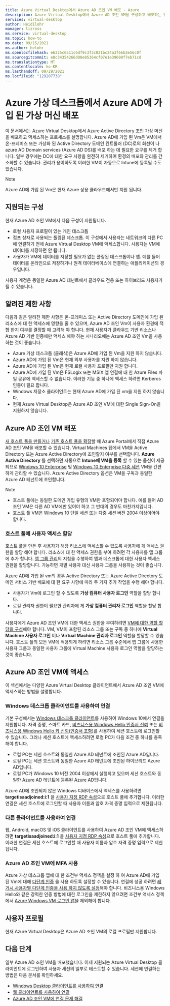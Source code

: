 ```yaml
---
title: Azure Virtual Desktop에서 Azure AD 조인 VM 배포 - Azure
description: Azure Virtual Desktop에서 Azure AD 조인 VM을 구성하고 배포하는 방법
services: virtual-desktop
author: Heidilohr
manager: lizross
ms.service: virtual-desktop
ms.topic: how-to
ms.date: 09/15/2021
ms.author: helohr
ms.openlocfilehash: e6325c6511c6df9c3f3c021bc24a3f66b2e56c0f
ms.sourcegitcommit: e8c34354266d00e85364cf07e1e39600f7eb71cd
ms.translationtype: MT
ms.contentlocale: ko-KR
ms.lasthandoff: 09/29/2021
ms.locfileid: "129207738"
---
```

# <a name="deploy-azure-ad-joined-virtual-machines-in-azure-virtual-desktop"></a>Azure 가상 데스크톱에서 Azure AD에 가입 된 가상 머신 배포

이 문서에서는 Azure Virtual Desktop에서 Azure Active Directory 조인 가상 머신을 배포하고 액세스하는 프로세스를 설명합니다. Azure AD에 가입 된 Vm은 VM에서 온-프레미스 또는 가상화 된 Active Directory 도메인 컨트롤러 (DC)로의 회선이 나 azure AD Domain services (Azure AD DS)를 배포 하는 데 필요한 요구를 제거 합니다. 일부 경우에는 DC에 대한 요구 사항을 완전히 제거하여 환경의 배포와 관리를 간소화할 수 있습니다. 관리가 용이하도록 이러한 VM이 자동으로 Intune에 등록될 수도 있습니다.

> [!NOTE]
> Azure AD에 가입 된 Vm은 현재 Azure 상용 클라우드에서만 지원 됩니다.

## <a name="supported-configurations"></a>지원되는 구성

현재 Azure AD 조인 VM에서 다음 구성이 지원됩니다.

- 로컬 사용자 프로필이 있는 개인 데스크톱
- 점프 상자로 사용되는 풀링된 데스크톱. 이 구성에서 사용자는 네트워크의 다른 PC에 연결하기 전에 Azure Virtual Desktop VM에 액세스합니다. 사용자는 VM에 데이터를 저장하면 안 됩니다.
- 사용자가 VM에 데이터를 저장할 필요가 없는 풀링된 데스크톱이나 앱. 예를 들어 데이터를 온라인으로 저장하거나 원격 데이터베이스에 연결하는 애플리케이션의 경우입니다.

사용자 계정은 동일한 Azure AD 테넌트에서 클라우드 전용 또는 하이브리드 사용자가 될 수 있습니다.

## <a name="known-limitations"></a>알려진 제한 사항

다음과 같은 알려진 제한 사항은 온-프레미스 또는 Active Directory 도메인에 가입 된 리소스에 대 한 액세스에 영향을 줄 수 있으며, Azure AD 조인 Vm이 사용자 환경에 적합 한지 여부를 결정할 때 고려해 야 합니다. 현재 사용자가 클라우드 기반 리소스나 Azure AD 기반 인증에만 액세스 해야 하는 시나리오에는 Azure AD 조인 Vm을 사용 하는 것이 좋습니다.

- Azure 가상 데스크톱 (클래식)은 Azure AD에 가입 된 Vm을 지원 하지 않습니다.
- Azure AD에 가입 된 Vm은 현재 외부 사용자를 지원 하지 않습니다.
- Azure AD에 가입 된 Vm은 현재 로컬 사용자 프로필만 지원 합니다.
- Azure AD에 가입 된 Vm은 FSLogix 또는 MSIX 앱 연결에 대 한 Azure Files 파일 공유에 액세스할 수 없습니다. 이러한 기능 중 하나에 액세스 하려면 Kerberos 인증이 필요 합니다.
- Windows 저장소 클라이언트는 현재 Azure AD에 가입 된 vm을 지원 하지 않습니다.
- 현재 Azure Virtual Desktop은 Azure AD 조인 VM에 대한 Single Sign-On을 지원하지 않습니다.

## <a name="deploy-azure-ad-joined-vms"></a>Azure AD 조인 VM 배포

[새 호스트 풀을 만들거나](create-host-pools-azure-marketplace.md) [기존 호스트 풀을 확장](expand-existing-host-pool.md)할 때 Azure Portal에서 직접 Azure AD 조인 VM을 배포할 수 있습니다. Virtual Machines 탭에서 VM을 Active Directory 또는 Azure Active Directory에 조인할지 여부를 선택합니다. **Azure Active Directory** 를 선택하면 자동으로 **Intune에 VM을 등록** 할 수 있는 옵션이 제공되므로 [Windows 10 Enterprise](/mem/intune/fundamentals/windows-virtual-desktop) 및 [Windows 10 Enterprise 다중 세션](/mem/intune/fundamentals/windows-virtual-desktop-multi-session) VM을 간편하게 관리할 수 있습니다. Azure Active Directory 옵션은 VM을 구독과 동일한 Azure AD 테넌트에 조인합니다.

> [!NOTE]
> - 호스트 풀에는 동일한 도메인 가입 유형의 VM만 포함되어야 합니다. 예를 들어 AD 조인 VM은 다른 AD VM에만 있어야 하고 그 반대의 경우도 마찬가지입니다.
> - 호스트 풀 VM은 Windows 10 단일 세션 또는 다중 세션 버전 2004 이상이어야 합니다.

### <a name="assign-user-access-to-host-pools"></a>호스트 풀에 사용자 액세스 할당

호스트 풀을 만든 후 사용자가 해당 리소스에 액세스할 수 있도록 사용자에 게 액세스 권한을 할당 해야 합니다. 리소스에 대 한 액세스 권한을 부여 하려면 각 사용자를 앱 그룹에 추가 합니다. [앱 그룹 관리](manage-app-groups.md)의 지침을 수행하여 앱과 데스크톱에 대한 사용자 액세스 권한을 할당합니다. 가능하면 개별 사용자 대신 사용자 그룹을 사용하는 것이 좋습니다.

Azure AD에 가입 된 vm의 경우 Active Directory 또는 Azure Active Directory 도메인 서비스 기반 배포에 대 한 요구 사항에 따라 두 가지 추가 작업을 수행 해야 합니다.  

- 사용자가 Vm에 로그인 할 수 있도록 **가상 컴퓨터 사용자 로그인** 역할을 할당 합니다.
- 로컬 관리자 권한이 필요한 관리자에 게 **가상 컴퓨터 관리자 로그인** 역할을 할당 합니다.

사용자에게 Azure AD 조인 VM에 대한 액세스 권한을 부여하려면 [VM에 대한 역할 할당을 구성](../active-directory/devices/howto-vm-sign-in-azure-ad-windows.md#configure-role-assignments-for-the-vm)해야 합니다. VM, VM이 포함된 리소스 그룹 또는 구독 중 하나에 **Virtual Machine 사용자 로그인** 이나 **Virtual Machine 관리자 로그인** 역할을 할당할 수 있습니다. 호스트 풀의 모든 VM에 적용되게 하려면 리소스 그룹 수준에서 앱 그룹에 사용한 사용자 그룹과 동일한 사용자 그룹에 Virtual Machine 사용자 로그인 역할을 할당하는 것이 좋습니다.

## <a name="access-azure-ad-joined-vms"></a>Azure AD 조인 VM에 액세스

이 섹션에서는 다양한 Azure Virtual Desktop 클라이언트에서 Azure AD 조인 VM에 액세스하는 방법을 설명합니다.

### <a name="connect-using-the-windows-desktop-client"></a>Windows 데스크톱 클라이언트를 사용하여 연결

기본 구성에서는 [Windows 데스크톱 클라이언트](user-documentation/connect-windows-7-10.md)를 사용하여 Windows 10에서 연결을 지원합니다. 자격 증명, 스마트 카드, [비즈니스용 Windows Hello 인증서 신뢰](/windows/security/identity-protection/hello-for-business/hello-hybrid-cert-trust) 또는 [비즈니스용 Windows Hello 키 신뢰(인증서 포함)](/windows/security/identity-protection/hello-for-business/hello-deployment-rdp-certs)를 사용하여 세션 호스트에 로그인할 수 있습니다. 그러나 세션 호스트에 액세스하려면 로컬 PC가 다음 조건 중 하나를 충족해야 합니다.

- 로컬 PC는 세션 호스트와 동일한 Azure AD 테넌트에 조인된 Azure AD입니다.
- 로컬 PC는 세션 호스트와 동일한 Azure AD 테넌트에 조인된 하이브리드 Azure AD입니다.
- 로컬 PC가 Windows 10 버전 2004 이상에서 실행되고 있으며 세션 호스트와 동일한 Azure AD 테넌트에 등록된 Azure AD입니다.

Azure AD에 조인되지 않은 Windows 디바이스에서 액세스를 사용하려면 **targetisaadjoined:i:1** 을 [사용자 지정 RDP 속성](customize-rdp-properties.md)으로 호스트 풀에 추가합니다. 이러한 연결은 세션 호스트에 로그인할 때 사용자 이름과 암호 자격 증명 입력으로 제한됩니다.

### <a name="connect-using-the-other-clients"></a>다른 클라이언트를 사용하여 연결

웹, Android, macOS 및 iOS 클라이언트를 사용하여 Azure AD 조인 VM에 액세스하려면 **targetisaadjoined:i:1** 을 [사용자 지정 RDP 속성](customize-rdp-properties.md)으로 호스트 풀에 추가합니다. 이러한 연결은 세션 호스트에 로그인할 때 사용자 이름과 암호 자격 증명 입력으로 제한됩니다.

### <a name="enabling-mfa-for-azure-ad-joined-vms"></a>Azure AD 조인 VM에 MFA 사용

Azure 가상 데스크톱 앱에 대 한 조건부 액세스 정책을 설정 하 여 Azure AD에 가입 된 Vm에 대해 [다단계 인증](set-up-mfa.md) 을 사용 하도록 설정할 수 있습니다. 연결에 성공 하려면 [레거시 사용자별 다단계 인증을 사용 하지 않도록 설정](../active-directory/devices/howto-vm-sign-in-azure-ad-windows.md#mfa-sign-in-method-required)해야 합니다. 비즈니스용 Windows Hello와 같은 강력한 인증 방법에 대한 로그인을 제한하지 않으려면 조건부 액세스 정책에서 [Azure Windows VM 로그인 앱](../active-directory/devices/howto-vm-sign-in-azure-ad-windows.md#mfa-sign-in-method-required)을 제외해야 합니다.

## <a name="user-profiles"></a>사용자 프로필

현재 Azure Virtual Desktop은 Azure AD 조인 VM의 로컬 프로필만 지원합니다.

## <a name="next-steps"></a>다음 단계

일부 Azure AD 조인 VM을 배포했습니다. 이제 지원되는 Azure Virtual Desktop 클라이언트에 로그인하여 사용자 세션의 일부로 테스트할 수 있습니다. 세션에 연결하는 방법은 다음 문서를 확인하세요.

- [Windows Desktop 클라이언트를 사용하여 연결](user-documentation/connect-windows-7-10.md)
- [웹 클라이언트를 사용하여 연결](user-documentation/connect-web.md)
- [Azure AD 조인 VM에 연결 문제 해결](troubleshoot-azure-ad-connections.md)
